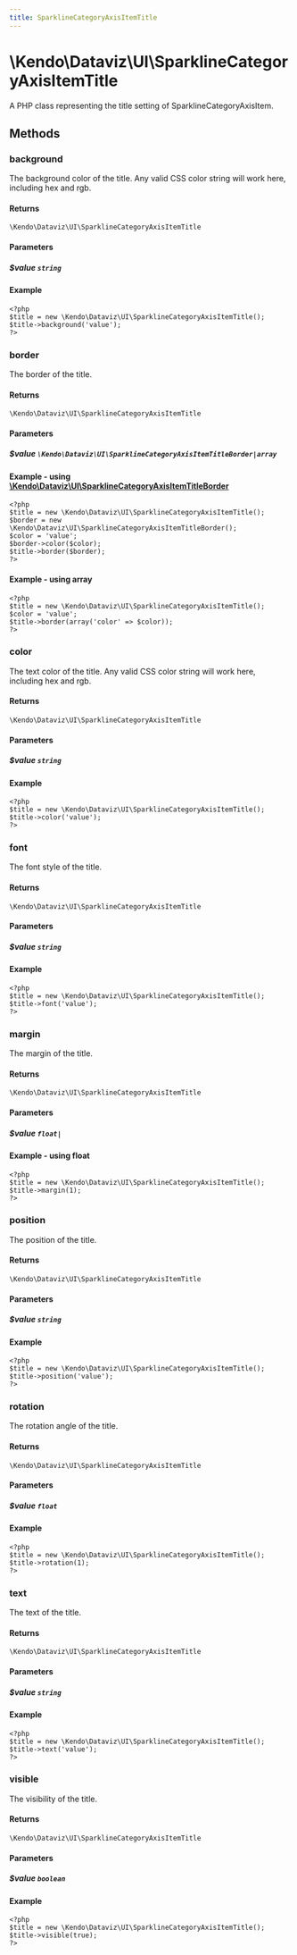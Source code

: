 ```yaml
---
title: SparklineCategoryAxisItemTitle
---
```


# \Kendo\Dataviz\UI\SparklineCategoryAxisItemTitle

A PHP class representing the title setting of SparklineCategoryAxisItem.


## Methods

### background
The background color of the title. Any valid CSS color string will work here, including
hex and rgb.

#### Returns
`\Kendo\Dataviz\UI\SparklineCategoryAxisItemTitle`

#### Parameters

##### $value `string`



#### Example 
    <?php
    $title = new \Kendo\Dataviz\UI\SparklineCategoryAxisItemTitle();
    $title->background('value');
    ?>

### border

The border of the title.

#### Returns
`\Kendo\Dataviz\UI\SparklineCategoryAxisItemTitle`

#### Parameters

##### $value `\Kendo\Dataviz\UI\SparklineCategoryAxisItemTitleBorder|array`


#### Example - using [\Kendo\Dataviz\UI\SparklineCategoryAxisItemTitleBorder](/kendo-ui/api/wrappers/php/Kendo/Dataviz/UI/SparklineCategoryAxisItemTitleBorder)
    <?php
    $title = new \Kendo\Dataviz\UI\SparklineCategoryAxisItemTitle();
    $border = new \Kendo\Dataviz\UI\SparklineCategoryAxisItemTitleBorder();
    $color = 'value';
    $border->color($color);
    $title->border($border);
    ?>

#### Example - using array

    <?php
    $title = new \Kendo\Dataviz\UI\SparklineCategoryAxisItemTitle();
    $color = 'value';
    $title->border(array('color' => $color));
    ?>

### color
The text color of the title. Any valid CSS color string will work here, including hex and rgb.

#### Returns
`\Kendo\Dataviz\UI\SparklineCategoryAxisItemTitle`

#### Parameters

##### $value `string`



#### Example 
    <?php
    $title = new \Kendo\Dataviz\UI\SparklineCategoryAxisItemTitle();
    $title->color('value');
    ?>

### font
The font style of the title.

#### Returns
`\Kendo\Dataviz\UI\SparklineCategoryAxisItemTitle`

#### Parameters

##### $value `string`



#### Example 
    <?php
    $title = new \Kendo\Dataviz\UI\SparklineCategoryAxisItemTitle();
    $title->font('value');
    ?>

### margin
The margin of the title.

#### Returns
`\Kendo\Dataviz\UI\SparklineCategoryAxisItemTitle`

#### Parameters

##### $value `float|`



#### Example  - using float
    <?php
    $title = new \Kendo\Dataviz\UI\SparklineCategoryAxisItemTitle();
    $title->margin(1);
    ?>

### position
The position of the title.

#### Returns
`\Kendo\Dataviz\UI\SparklineCategoryAxisItemTitle`

#### Parameters

##### $value `string`



#### Example 
    <?php
    $title = new \Kendo\Dataviz\UI\SparklineCategoryAxisItemTitle();
    $title->position('value');
    ?>

### rotation
The rotation angle of the title.

#### Returns
`\Kendo\Dataviz\UI\SparklineCategoryAxisItemTitle`

#### Parameters

##### $value `float`



#### Example 
    <?php
    $title = new \Kendo\Dataviz\UI\SparklineCategoryAxisItemTitle();
    $title->rotation(1);
    ?>

### text
The text of the title.

#### Returns
`\Kendo\Dataviz\UI\SparklineCategoryAxisItemTitle`

#### Parameters

##### $value `string`



#### Example 
    <?php
    $title = new \Kendo\Dataviz\UI\SparklineCategoryAxisItemTitle();
    $title->text('value');
    ?>

### visible
The visibility of the title.

#### Returns
`\Kendo\Dataviz\UI\SparklineCategoryAxisItemTitle`

#### Parameters

##### $value `boolean`



#### Example 
    <?php
    $title = new \Kendo\Dataviz\UI\SparklineCategoryAxisItemTitle();
    $title->visible(true);
    ?>

